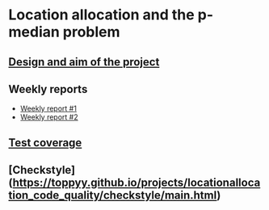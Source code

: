# Location allocation and the p-median problem


## [Design and aim of the project](https://github.com/toppyy/locationallocation/blob/master/documentation/design.md)

## Weekly reports

* [Weekly report #1](https://github.com/toppyy/locationallocation/blob/master/documentation/week1.md)
* [Weekly report #2](https://github.com/toppyy/locationallocation/blob/master/documentation/week2.md)

## [Test coverage](https://toppyy.github.io/projects/locationallocation_code_quality/jacoco/index.html)
  
## [Checkstyle] (https://toppyy.github.io/projects/locationallocation_code_quality/checkstyle/main.html)  
